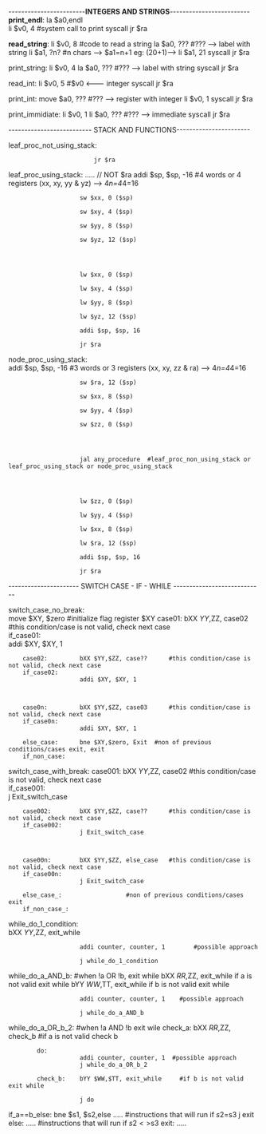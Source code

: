 ------------------------**INTEGERS AND STRINGS**-------------------------								
**print_endl**:			la	$a0,endl 			 
					li	$v0, 4 				#system call to print
					syscall
					jr $ra

**read_string**:		li $v0, 8					 #code to read a string
					la $a0, ???					 #??? --> label with string
					li $a1, ?n?					 #n chars --> $a1=n+1 eg: (20+1)--> li $a1, 21
					syscall
					jr $ra

print_string:		li $v0, 4
					la $a0, ???					 #??? --> label with string
					syscall
					jr $ra

read_int:			li	$v0, 5				 #$v0 <--- integer
					syscall
					jr $ra

print_int:			move $a0, ???			 #???  --> register with integer
					li $v0, 1
					syscall
					jr $ra

print_immidiate:	li $v0, 1
					li $a0, ???					#???  --> immediate
					syscall
					jr $ra

-------------------------- STACK AND FUNCTIONS-----------------------

leaf_proc_not_using_stack: 	 	
							
							jr $ra
					
leaf_proc_using_stack:  .....              // NOT $ra
			     		addi $sp, $sp, -16  #4 words or 4 registers (xx, xy, yy & yz) --> 4*n=4*4=16
						
						sw $xx, 0 ($sp)
						
						sw $xy, 4 ($sp)
						
						sw $yy, 8 ($sp)
						
						sw $yz, 12 ($sp)
						
						
						
						
						lw $xx, 0 ($sp)
						
						lw $xy, 4 ($sp)
						
						lw $yy, 8 ($sp)
						
						lw $yz, 12 ($sp)
						
						addi $sp, $sp, 16
						
						jr $ra
						
node_proc_using_stack:  
			     		addi $sp, $sp, -16  #3 words or 3 registers (xx, xy, zz & ra) --> 4*n=4*4=16
						
						sw $ra, 12 ($sp)
						
						sw $xx, 8 ($sp)
						
						sw $yy, 4 ($sp)
						
						sw $zz, 0 ($sp)
						
						
						
						
						jal any_procedure  #leaf_proc_non_using_stack or leaf_proc_using_stack or node_proc_using_stack
						
						
						
						
						lw $zz, 0 ($sp)
						
						lw $yy, 4 ($sp)
						
						lw $xx, 8 ($sp)
						
						lw $ra, 12 ($sp)
						
						addi $sp, $sp, 16
						
						jr $ra

---------------------- SWITCH CASE - IF - WHILE ----------------------------	

switch_case_no_break:   
						move $XY, $zero     	 #initialize flag register $XY
		case01:			bXX $YY,$ZZ, case02 	 #this condition/case is not valid, check next case 	
		if_case01:		
						addi $XY, $XY, 1
						
		case02:			bXX $YY,$ZZ, case?? 	 #this condition/case is not valid, check next case 	
		if_case02:		
						addi $XY, $XY, 1						

						
						
		case0n:			bXX $YY,$ZZ, case03 	 #this condition/case is not valid, check next case 	
		if_case0n:		
						addi $XY, $XY, 1
						
		else_case:		bne $XY,$zero, Exit	 #non of previous conditions/cases exit, exit 	
		if_non_case:	
						
switch_case_with_break:
		case001:		bXX $YY,$ZZ, case02 	 #this condition/case is not valid, check next case 	
		if_case001:		
						j Exit_switch_case
						
		case002:		bXX $YY,$ZZ, case?? 	 #this condition/case is not valid, check next case 	
		if_case002:		
						j Exit_switch_case						

					
						
		case00n:		bXX $YY,$ZZ, else_case 	 #this condition/case is not valid, check next case 	
		if_case00n:		
						j Exit_switch_case
						
		else_case_:			 		 #non of previous conditions/cases exit 	
		if_non_case_:	
		
while_do_1_condition:   
						bXX $YY,$ZZ, exit_while

						
						addi counter, counter, 1  		#possible approach
						
						j while_do_1_condition
		
while_do_a_AND_b:   					 #when !a OR !b, exit while
						bXX $RR,$ZZ, exit_while     if a is not valid exit while
						bYY $WW,$TT, exit_while     if b is not valid exit while

						
						addi counter, counter, 1  	#possible approach
						
						j while_do_a_AND_b
		
while_do_a_OR_b_2:   					 #when !a AND !b exit wile
			check_a:	bXX $RR,$ZZ, check_b    	 #if a is not valid check b
						
			do:			
						addi counter, counter, 1  #possible approach
						j while_do_a_OR_b_2
			
			check_b:	bYY $WW,$TT, exit_while     #if b is not valid exit while
						
						j do

if_a==b_else:			bne $s1, $s2,else
						..... 	#instructions that will run if $s2=$s3
						j exit
				else:	.....	#instructions that will run if $s2<>$s3
				exit:	.....